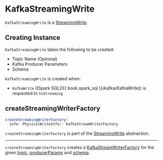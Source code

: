 # KafkaStreamingWrite

`KafkaStreamingWrite` is a [StreamingWrite](../StreamingWrite.md).

## Creating Instance

`KafkaStreamingWrite` takes the following to be created:

* <span id="topic"> Topic Name (Optional)
* <span id="producerParams"> Kafka Producer Parameters
* <span id="schema"> Schema

`KafkaStreamingWrite` is created when:

* `KafkaWrite` ([Spark SQL]({{ book.spark_sql }}/kafka/KafkaWrite)) is requested to `toStreaming`

## <span id="createStreamingWriterFactory"> createStreamingWriterFactory

```scala
createStreamingWriterFactory(
  info: PhysicalWriteInfo): KafkaStreamWriterFactory
```

`createStreamingWriterFactory` is part of the [StreamingWrite](../StreamingWrite.md#createStreamingWriterFactory) abstraction.

---

`createStreamingWriterFactory` creates a [KafkaStreamWriterFactory](KafkaStreamWriterFactory.md) for the given [topic](#topic), [producerParams](#producerParams) and [schema](#schema).
